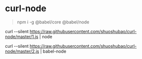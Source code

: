 # curl-node

> npm i -g @babel/core @babel/node

curl --silent  https://raw.githubusercontent.com/shuoshubao/curl-node/master/1.js | node

curl --silent  https://raw.githubusercontent.com/shuoshubao/curl-node/master/2.js | babel-node
